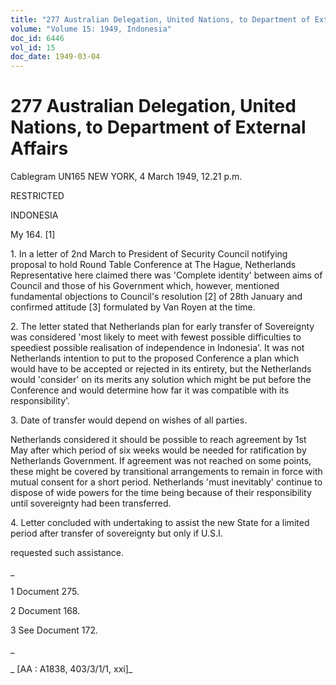 ```yaml
---
title: "277 Australian Delegation, United Nations, to Department of External Affairs"
volume: "Volume 15: 1949, Indonesia"
doc_id: 6446
vol_id: 15
doc_date: 1949-03-04
---
```


# 277 Australian Delegation, United Nations, to Department of External Affairs

Cablegram UN165 NEW YORK, 4 March 1949, 12.21 p.m.

RESTRICTED

INDONESIA

My 164. [1]

1\. In a letter of 2nd March to President of Security Council notifying proposal to hold Round Table Conference at The Hague, Netherlands Representative here claimed there was 'Complete identity' between aims of Council and those of his Government which, however, mentioned fundamental objections to Council's resolution [2] of 28th January and confirmed attitude [3] formulated by Van Royen at the time.

2\. The letter stated that Netherlands plan for early transfer of Sovereignty was considered 'most likely to meet with fewest possible difficulties to speediest possible realisation of independence in Indonesia'. It was not Netherlands intention to put to the proposed Conference a plan which would have to be accepted or rejected in its entirety, but the Netherlands would 'consider' on its merits any solution which might be put before the Conference and would determine how far it was compatible with its responsibility'.

3\. Date of transfer would depend on wishes of all parties.

Netherlands considered it should be possible to reach agreement by 1st May after which period of six weeks would be needed for ratification by Netherlands Government. If agreement was not reached on some points, these might be covered by transitional arrangements to remain in force with mutual consent for a short period. Netherlands 'must inevitably' continue to dispose of wide powers for the time being because of their responsibility until sovereignty had been transferred.

4\. Letter concluded with undertaking to assist the new State for a limited period after transfer of sovereignty but only if U.S.I.

requested such assistance.

_

1 Document 275.

2 Document 168.

3 See Document 172.

_

_ [AA : A1838, 403/3/1/1, xxi]_
